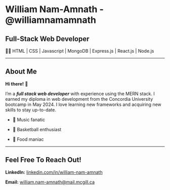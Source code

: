# William Nam-Amnath - @williamnamamnath

## Full-Stack Web Developer 


🧑‍💻 HTML | CSS | Javascript | MongoDB | Express.js | React.js | Node.js


--------

## About Me



**Hi there!** 👋 


I’m a ***full stack web developer*** with experience using the MERN stack. I earned my diploma in web development from the Concordia University bootcamp in May 2024. I love learning new frameworks and acquiring new skills to stay up-to-date. 

- 🎵 Music fanatic
  
- 🏀 Basketball enthusiast
  
- 🍕 Food maniac



------------

## Feel Free To Reach Out!

 

**LinkedIn:** [linkedin.com/in/william-nam-amnath](linkedin.com/in/william-nam-amnath) 

**Email:** william.nam-amnath@mail.mcgill.ca
